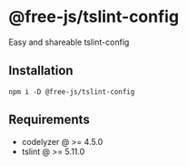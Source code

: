 # @free-js/tslint-config

Easy and shareable tslint-config

## Installation
`npm i -D @free-js/tslint-config`

## Requirements

-   codelyzer @ >= 4.5.0
-   tslint @ >= 5.11.0
